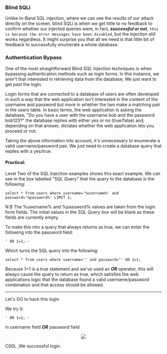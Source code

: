 ### Blind SQLi

Unlike In-Band SQL injection, where we can see the results of our attack directly on the screen, blind SQLi is when we get little to no feedback to confirm whether our injected queries were, in fact, ***successful or not***, ```this is because the error messages have been disabled```, but the injection still works regardless. It might surprise you that all we need is that little bit of feedback to successfully enumerate a whole database.


### Authentication Bypass

One of the most straightforward Blind SQL Injection techniques is when bypassing authentication methods such as login forms. In this instance, we aren't that interested in retrieving data from the database; We just want to get past the login. 


Login forms that are connected to a database of users are often developed in such a way that the web application isn't interested in the content of the username and password but more in whether the two make a matching pair in the users table. In basic terms, the web application is asking the database, "Do you have a user with the username bob and the password bob123?" the database replies with either yes or no (true/false) and, depending on that answer, dictates whether the web application lets you proceed or not. 


Taking the above information into account, it's unnecessary to enumerate a valid username/password pair. We just need to create a database query that replies with a yes/true.


#### Practical:

Level Two of the SQL Injection examples shows this exact example. We can see in the box labelled "SQL Query" that the query to the database is the following:

```
select * from users where username='%username%' and password='%password%' LIMIT 1;
```

N.B The %username% and %password% values are taken from the login form fields. The initial values in the SQL Query box will be blank as these fields are currently empty.


To make this into a query that always returns as true, we can enter the following into the password field:

```
' OR 1=1;--
```

Which turns the SQL query into the following:

```
select * from users where username='' and password='' OR 1=1;
```

Because 1=1 is a true statement and we've used an ***OR*** operator, this will always cause the query to return as true, which satisfies the web applications logic that the database found a valid username/password combination and that access should be allowed.


***********

Let's GO to hack this login

We try it:


```
' OR 1=1;--
```

in username field ***OR*** password field

<p align="center">
<img src="https://github.com/4bo4yman/Web-Application-Penetration-Testing/assets/156849852/a9a9353f-903b-474f-a43e-e56bdf52cec0 ">
</p>

C00L ,We successful login.
















